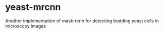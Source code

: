# yeast-mrcnn
Another implementation of mask-rcnn for detecting budding yeast cells in microscopy images
